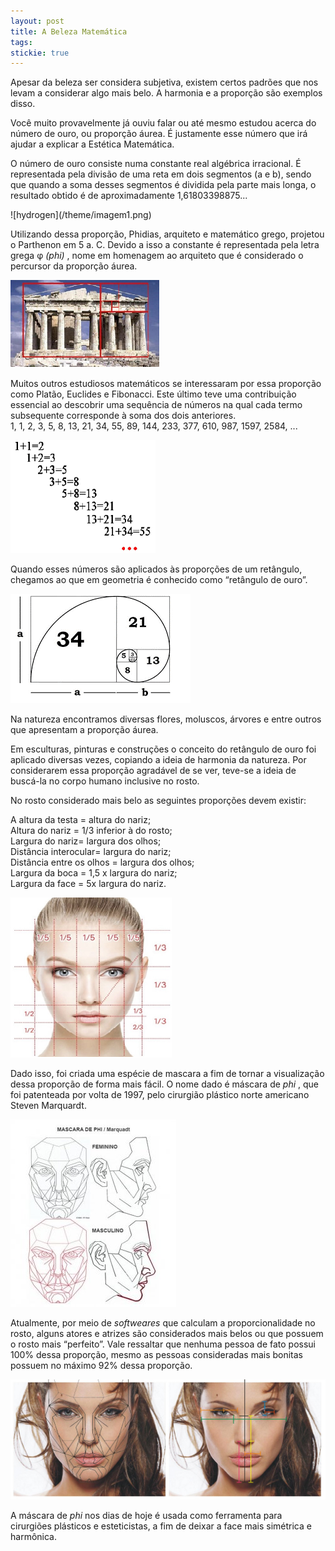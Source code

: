 ```yaml
---
layout: post
title: A Beleza Matemática
tags: 
stickie: true
---
```


Apesar da beleza ser considera subjetiva, existem certos padrões que nos levam a considerar algo mais belo. A harmonia e a proporção são exemplos disso.

Você muito provavelmente já ouviu falar ou até mesmo estudou acerca do número de ouro, ou proporção áurea. É justamente esse número que irá ajudar a explicar a Estética Matemática.

O número de ouro consiste numa constante real algébrica irracional. É representada pela divisão de uma reta em dois segmentos (a e b), sendo que quando a soma desses segmentos é dividida pela parte mais longa, o resultado obtido é de aproximadamente 1,61803398875...

<p aling= "center">
![hydrogen](/theme/imagem1.png)
</p>

Utilizando dessa proporção, Phidias, arquiteto e matemático grego, projetou o Parthenon em 5 a. C. Devido a isso a constante é representada pela letra grega φ <em> (phi) </em>, nome em homenagem ao arquiteto que é considerado o percursor da proporção áurea.

![hydrogen](/theme/imagem2.png)

Muitos outros estudiosos matemáticos se interessaram por essa proporção como Platão, Euclides e Fibonacci. Este último teve uma contribuição essencial ao descobrir uma sequência de números na qual cada termo subsequente corresponde à soma dos dois anteriores. <br/>
1, 1, 2, 3, 5, 8, 13, 21, 34, 55, 89, 144, 233, 377, 610, 987, 1597, 2584, ...

![hydrogen](/theme/imagem3.png)

Quando esses números são aplicados às proporções de um retângulo, chegamos ao que em geometria é conhecido como “retângulo de ouro”.

![hydrogen](/theme/imagem4.png)

Na natureza encontramos diversas flores, moluscos, árvores e entre outros que apresentam a proporção áurea.

Em esculturas, pinturas e construções o conceito do retângulo de ouro foi aplicado diversas vezes, copiando a ideia de harmonia da natureza.
Por considerarem essa proporção agradável de se ver, teve-se a ideia de buscá-la no corpo humano inclusive no rosto.

No rosto considerado mais belo as seguintes proporções devem existir:

A altura da testa = altura do nariz; <br>
Altura do nariz = 1/3 inferior à do rosto; <br>
Largura do nariz= largura dos olhos; <br>
Distância interocular= largura do nariz; <br>
Distância entre os olhos = largura dos olhos; <br>
Largura da boca = 1,5 x largura do nariz; <br>
Largura da face = 5x largura do nariz. <br/>


![hydrogen](/theme/imagem5.png)

Dado isso, foi criada uma espécie de mascara a fim de tornar a visualização dessa proporção de forma mais fácil. O nome dado é máscara de <em> phi </em>, que foi patenteada por volta de 1997, pelo cirurgião plástico norte americano Steven Marquardt.

![hydrogen](/theme/imagem6.png)

Atualmente, por meio de <em> softweares </em> que calculam a proporcionalidade no rosto, alguns atores e atrizes são considerados mais belos ou que possuem o rosto mais “perfeito”. Vale ressaltar que nenhuma pessoa de fato possui 100% dessa proporção, mesmo as pessoas consideradas mais bonitas possuem no máximo 92% dessa proporção. 

![hydrogen](/theme/imagem7.png)

A máscara de <em> phi </em> nos dias de hoje é usada como ferramenta para cirurgiões plásticos e esteticistas, a fim de deixar a face mais simétrica e harmônica.

